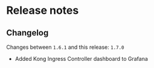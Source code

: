# Release notes

## Changelog

Changes between `1.6.1` and this release: `1.7.0`

- Added Kong Ingress Controller dashboard to Grafana

